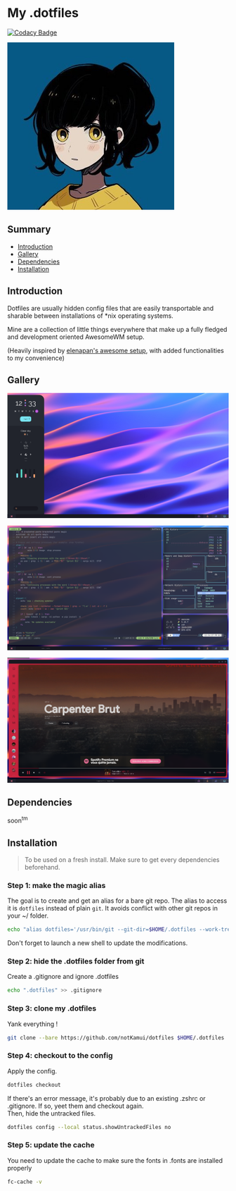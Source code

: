# My .dotfiles

[![Codacy Badge](https://app.codacy.com/project/badge/Grade/cead1c1ed7ef4e38b7decf452e2b737a)](https://www.codacy.com/gh/notKamui/dotfiles/dashboard?utm_source=github.com&amp;utm_medium=referral&amp;utm_content=notKamui/dotfiles&amp;utm_campaign=Badge_Grade)

![aoi](Pictures/ProfilePictures/Aoi.jpg)

## Summary

*   [Introduction](#Introduction)
*   [Gallery](#Gallery)
*   [Dependencies](#Dependencies)
*   [Installation](#Installation)

## Introduction

Dotfiles are usually hidden config files that are easily transportable and
sharable between installations of *nix operating systems.

Mine are a collection of little things everywhere that make up a fully fledged
and development oriented AwesomeWM setup.

(Heavily inspired by [elenapan's awesome setup](https://github.com/elenapan/dotfiles),
with added functionalities to my convenience)

## Gallery

![desktop](.assets/amarena_custom_core.png)

![term](.assets/terminal_aesthetic.png)

![spotify](.assets/custom_spotify.png)

## Dependencies

soon<sup>tm</sup>

## Installation

> To be used on a fresh install.
> Make sure to get every dependencies beforehand.

### Step 1: make the magic alias

The goal is to create and get an alias for a bare git repo. The alias to access
it is `dotfiles` instead of plain `git`. It avoids conflict with other git repos
in your ~/ folder.

```Bash
echo "alias dotfiles='/usr/bin/git --git-dir=$HOME/.dotfiles --work-tree=$HOME'" >> $HOME/.zshrc
```

Don't forget to launch a new shell to update the modifications.

### Step 2: hide the .dotfiles folder from git

Create a .gitignore and ignore .dotfiles

```Bash
echo ".dotfiles" >> .gitignore
```

### Step 3: clone my .dotfiles

Yank everything !

```Bash
git clone --bare https://github.com/notKamui/dotfiles $HOME/.dotfiles
```

### Step 4: checkout to the config

Apply the config.

```Bash
dotfiles checkout
```

If there's an error message, it's probably due to an existing .zshrc or
.gitignore. If so, yeet them and checkout again.\
Then, hide the untracked files.

```Bash
dotfiles config --local status.showUntrackedFiles no
```

### Step 5: update the cache

You need to update the cache to make sure the fonts in .fonts are installed properly

```Bash
fc-cache -v
```
